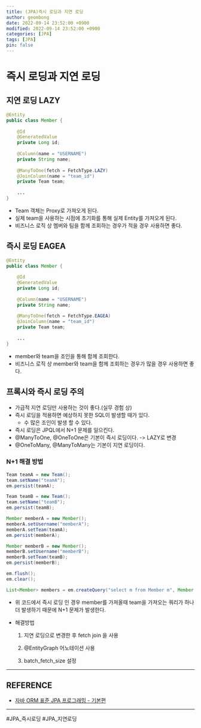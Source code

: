 ```yaml
---
title: (JPA)즉시 로딩과 지연 로딩
author: geombong
date: 2022-09-14 23:52:00 +0900
modified: 2022-09-14 23:52:00 +0900
categories: [JPA]
tags: [JPA]
pin: false
---
```


# 즉시 로딩과 지연 로딩

## 지연 로딩 LAZY

```java
@Entity
public class Member {
    
    @Id
    @GeneratedValue
    private Long id;
    
    @Column(name = "USERNAME")
    private String name;
    
    @ManyToOne(fetch = FetchType.LAZY)
    @JoinColumn(name = "team_id")
    private Team team;
    
    ...
}
```
- Team 객체는 Proxy로 가져오게 된다.
- 실제 team을 사용하는 시점에 초기화를 통해 실제 Entity를 가져오게 된다.
- 비즈니스 로직 상 멤버와 팀을 함께 조회하는 경우가 적을 경우 사용하면 좋다.

## 즉시 로딩 EAGEA
```java
@Entity
public class Member {
    
    @Id
    @GeneratedValue
    private Long id;
    
    @Column(name = "USERNAME")
    private String name;
    
    @ManyToOne(fetch = FetchType.EAGEA)
    @JoinColumn(name = "team_id")
    private Team team;
    
    ...
}
```
- member와 team을 조인을 통해 함께 조회한다.
- 비즈니스 로직 상 member와 team을 함께 조회하는 경우가 많을 경우 사용하면 좋다.

## 프록시와 즉시 로딩 주의
- 가급적 지연 로딩만 사용하는 것이 좋다.(실무 경험 상)
- 즉시 로딩을 적용하면 예상하지 못한 SQL이 발생할 때가 있다.
    - 수 많은 조인이 발생 할 수 있다.
- 즉시 로딩은 JPQL에서 N+1 문제를 일으킨다.
- @ManyToOne, @OneToOne은 기본이 즉시 로딩이다. -> LAZY로 변경
- @OneToMany, @ManyToMany는 기본이 지연 로딩이다.

### N+1 해결 방법
```java
Team teamA = new Team();
team.setName("teamA");
em.persist(teamA);

Team teamB = new Team();
team.setName("teamB");
em.persist(teamB);

Member memberA = new Member();
memberA.setUsername("memberA");
memberA.setTeam(teamA);
em.persist(memberA);

Member memberB = new Member();
memberB.setUsername("memberB");
memberB.setTeam(teamB);
em.persist(memberB);

em.flush();
em.clear();

List<Member> members = em.createQuery("select m from Member m", Member.class).getResultList();
```
- 위 코드에서 즉시 로딩 인 경우 member를 가져올때 team을 가져오는 쿼리가 하나 더 발생하기 때문에 N+1 문제가 발생한다.

- 해결방법
    1. 지연 로딩으로 변경한 후 fetch join 을 사용
    
    2. @EntityGraph 어노테이션 사용
    
    3. batch_fetch_size 설정
    
        

---

## REFERENCE

- [자바 ORM 표준 JPA 프로그래밍 - 기본편](https://www.inflearn.com/course/ORM-JPA-Basic/dashboard)

    

---



#JPA_즉시로딩 #JPA_지연로딩